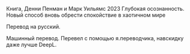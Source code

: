 Книга, Денни Пенман и Марк Уильямс
2023 Глубокая осознанность. Новый способ вновь обрести спокойствие в хаотичном мире

Перевод на русский.

Машинный перевод. Перевел с помощью я.переводчика, навскидку даже лучше  DeepL.
